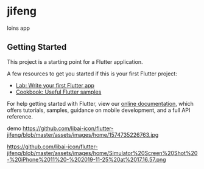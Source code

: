 # jifeng

loins app

## Getting Started

This project is a starting point for a Flutter application.

A few resources to get you started if this is your first Flutter project:

- [Lab: Write your first Flutter app](https://flutter.dev/docs/get-started/codelab)
- [Cookbook: Useful Flutter samples](https://flutter.dev/docs/cookbook)

For help getting started with Flutter, view our
[online documentation](https://flutter.dev/docs), which offers tutorials,
samples, guidance on mobile development, and a full API reference.



demo
https://github.com/libai-icon/flutter-jifeng/blob/master/assets/images/home/1574735226763.jpg

https://github.com/libai-icon/flutter-jifeng/blob/master/assets/images/home/Simulator%20Screen%20Shot%20-%20iPhone%2011%20-%202019-11-25%20at%2017.16.57.png
